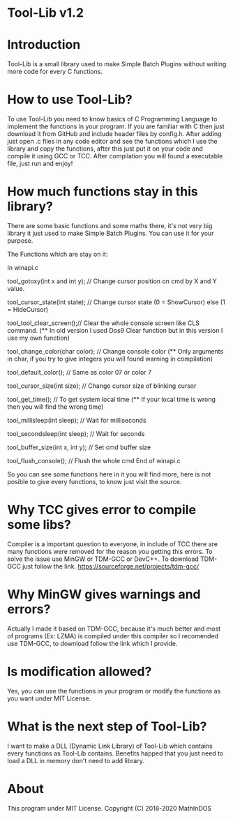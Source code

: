 # Tool-Lib v1.2

# Introduction

Tool-Lib is a small library used to make Simple Batch Plugins without writing more code for every C functions.

# How to use Tool-Lib?

To use Tool-Lib you need to know basics of C Programming Language to implement the functions in your program. If you are familiar with C then just download it from GitHub and include header files by config.h. After adding just open .c files in any code editor and see the functions which I use the library and copy the functions, after this just put it on your code and compile it using GCC or TCC. After compilation you will found a executable file, just run and enjoy!

# How much functions stay in this library?

There are some basic functions and some maths there, it's not very big library it just used to make Simple Batch Plugins. You can use it for your purpose.

The Functions which are stay on it:

<p>In winapi.c</p>
<p></p>
<p>tool_gotoxy(int x and int y); // Change cursor position on cmd by X and Y value.</p>
<p></p>
<p>tool_cursor_state(int state); // Change cursor state (0 = ShowCursor) else (1 = HideCursor)</p>
<p></p>
<p>tool_tool_clear_screen();// Clear the whole console screen like CLS command. (** In old version I used Dos9 Clear function but in this version I use my own function)</p>
<p></p>
<p>tool_change_color(char color); // Change console color (** Only arguments in char, if you try to give integers you will found warning in compilation)</p>
<p></p>
<p>tool_default_color(); // Same as color 07 or color 7

tool_cursor_size(int size); // Change cursor size of blinking cursor

tool_get_time(); // To get system local time (** If your local time is wrong then you will find the wrong time)

tool_millisleep(int sleep); // Wait for milliseconds

tool_secondsleep(int sleep); // Wait for seconds

tool_buffer_size(int x, int y); // Set cmd buffer size

tool_flush_console(); // Flush the whole cmd
End of winapi.c

So you can see some functions here in it you will find more, here is not posible to give every functions, to know just visit the source.

# Why TCC gives error to compile some libs?

Compiler is a important question to everyone, in include of TCC there are many functions were removed for the reason you getting this errors. To solve the issue use MinGW or TDM-GCC or DevC++. To download TDM-GCC just follow the link. https://sourceforge.net/projects/tdm-gcc/

# Why MinGW gives warnings and errors?

Actually I made it based on TDM-GCC, because it's much better and most of programs (Ex: LZMA) is compiled under this compiler so I recomended use TDM-GCC, to download follow the link which I provide.

# Is modification allowed?

Yes, you can use the functions in your program or modify the functions as you want under MIT License.

# What is the next step of Tool-Lib?

I want to make a DLL (Dynamic Link Library) of Tool-Lib which contains every functions as Tool-Lib contains. Benefits happed that you just need to load a DLL in memory don't need to add library.

# About

This program under MIT License.
Copyright (C) 2018-2020 MathInDOS

